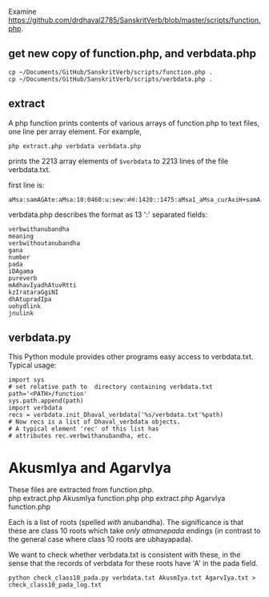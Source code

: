 
Examine https://github.com/drdhaval2785/SanskritVerb/blob/master/scripts/function.php.

## get new copy of function.php, and verbdata.php
```
cp ~/Documents/GitHub/SanskritVerb/scripts/function.php .
cp ~/Documents/GitHub/SanskritVerb/scripts/verbdata.php .
```
## extract
A php function prints contents of various arrays of function.php to text files,
one line per array element. For example,
```
php extract.php verbdata verbdata.php
```
prints the 2213 array elements of `$verbdata` to 2213 lines of the file
verbdata.txt.

first line is:
```
aMsa:samAGAte:aMsa:10:0460:u:sew:अं॑स॑:1420::1475:aMsa1_aMsa_curAxiH+samAGAwe:
```

verbdata.php describes the format as 13 ':' separated fields:

```
verbwithanubandha
meaning
verbwithoutanubandha
gana
number
pada
iDAgama
pureverb
mAdhavIyadhAtuvRtti
kzIrataraGgiNI
dhAtupradIpa
uohydlink
jnulink
```

## verbdata.py
This Python module provides other programs easy access to
verbdata.txt.   Typical usage:
```
import sys
# set relative path to  directory containing verbdata.txt
path='<PATH>/function'
sys.path.append(path) 
import verbdata
recs = verbdata.init_Dhaval_verbdata('%s/verbdata.txt'%path)
# Now recs is a list of Dhaval_verbdata objects.
# A typical element 'rec' of this list has
# attributes rec.verbwithanubandha, etc.  
```


# AkusmIya and AgarvIya

These files are extracted from function.php.  
php extract.php AkusmIya function.php
php extract.php AgarvIya function.php

Each is a list of roots (spelled
*with* anubandha).  The significance is that these are class 10 roots
which take *only atmanepada* endings  (in contrast to the general case
where class 10 roots are ubhayapada).

We want to check whether verbdata.txt is consistent with these, in the
sense that the records of verbdata for these roots have 'A' in the pada
field.
```
python check_class10_pada.py verbdata.txt AkusmIya.txt AgarvIya.txt > check_class10_pada_log.txt
```
